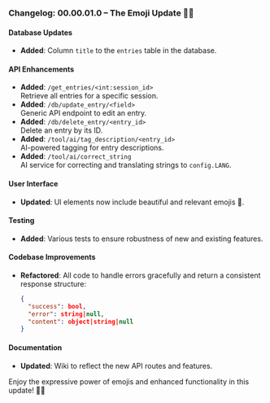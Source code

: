 ### Changelog: 00.00.01.0 – The Emoji Update 🎉✨

#### **Database Updates**
- **Added**: Column `title` to the `entries` table in the database.

#### **API Enhancements**
- **Added**: `/get_entries/<int:session_id>`  
  Retrieve all entries for a specific session. 
- **Added**: `/db/update_entry/<field>`  
  Generic API endpoint to edit an entry. 
- **Added**: `/db/delete_entry/<entry_id>`  
  Delete an entry by its ID. 
- **Added**: `/tool/ai/tag_description/<entry_id>`  
  AI-powered tagging for entry descriptions. 
- **Added**: `/tool/ai/correct_string`  
  AI service for correcting and translating strings to `config.LANG`.

#### **User Interface**
- **Updated**: UI elements now include beautiful and relevant emojis 🎨.

#### **Testing**
- **Added**: Various tests to ensure robustness of new and existing features.

#### **Codebase Improvements**
- **Refactored**: All code to handle errors gracefully and return a consistent response structure:  
  ```json
  {
    "success": bool,
    "error": string|null,
    "content": object|string|null
  }
  ```

#### **Documentation**
- **Updated**: Wiki to reflect the new API routes and features.

Enjoy the expressive power of emojis and enhanced functionality in this update! 🎈🎉